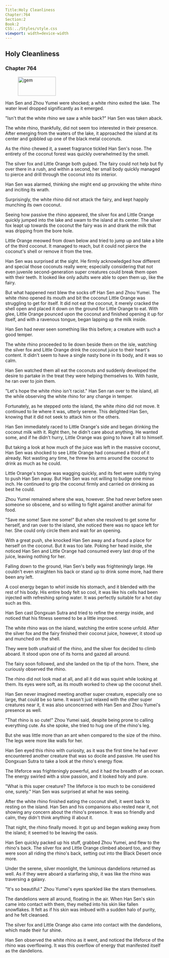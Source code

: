 ```yaml
---
Title:Holy Cleanliness 
Chapter:764 
Section:2 
Book:2 
CSS:../Styles/style.css 
viewport: width=device-width
---
```

  
## Holy Cleanliness
### Chapter 764
  
<figure>
	<img src="../Images/gem.gif" alt="gem" id="gem" width="120" height="60" />
</figure>
  

  
Han Sen and Zhou Yumei were shocked; a white rhino exited the lake. The water level dropped significantly as it emerged.

"Isn't that the white rhino we saw a while back?" Han Sen was taken aback.

The white rhino, thankfully, did not seem too interested in their presence. After emerging from the waters of the lake, it approached the island at its center and gobbled up one of the black metal coconuts.

As the rhino chewed it, a sweet fragrance tickled Han Sen's nose. The entirety of the coconut forest was quickly overwhelmed by the smell.

The silver fox and Little Orange both gulped. The fairy could not help but fly over there in a rush, and within a second, her small body quickly managed to pierce and drill through the coconut into its interior.

Han Sen was alarmed, thinking she might end up provoking the white rhino and inciting its wrath.

Surprisingly, the white rhino did not attack the fairy, and kept happily munching its own coconut.

Seeing how passive the rhino appeared, the silver fox and Little Orange quickly jumped into the lake and swam to the island at its center. The silver fox leapt up towards the coconut the fairy was in and drank the milk that was dripping from the bore hole.

Little Orange meowed from down below and tried to jump up and take a bite of the third coconut. It managed to reach, but it could not pierce the coconut's shell or remove it from the tree.

Han Sen was surprised at the sight. He firmly acknowledged how different and special those coconuts really were; especially considering that not even juvenile second-generation super creatures could break them open with their teeth. It looked like only adults were able to open them up, like the fairy.

But what happened next blew the socks off Han Sen and Zhou Yumei. The white rhino opened its mouth and bit the coconut Little Orange was struggling to get for itself. It did not eat the coconut, it merely cracked the shell open and placed it down on the ground for Little Orange to eat. With glee, Little Orange pounced upon the coconut and finished opening it up for itself, and with a ravenous tongue, began lapping up the milk inside.

Han Sen had never seen something like this before; a creature with such a good temper.

The white rhino proceeded to lie down beside them on the isle, watching the silver fox and Little Orange drink the coconut juice to their heart's content. It didn't seem to have a single nasty bone in its body, and it was so calm.

Han Sen watched them all eat the coconuts and suddenly developed the desire to partake in the treat they were helping themselves to. With haste, he ran over to join them.

"Let's hope the white rhino isn't racist." Han Sen ran over to the island, all the while observing the white rhino for any change in temper.

Fortunately, as he stepped onto the island, the white rhino did not move. It continued to lie where it was, utterly serene. This delighted Han Sen, knowing that it did not seek to attack him or the others.

Han Sen immediately raced to Little Orange's side and began drinking the coconut milk with it. Right then, he didn't care about anything. He wanted some, and if he didn't hurry, Little Orange was going to have it all to himself.

But taking a look at how much of the juice was left in the massive coconut, Han Sen was shocked to see Little Orange had consumed a third of it already. Not wasting any time, he threw his arms around the coconut to drink as much as he could.

Little Orange's tongue was wagging quickly, and its feet were subtly trying to push Han Sen away. But Han Sen was not willing to budge one minor inch. He continued to grip the coconut firmly and carried on drinking as best he could.

Zhou Yumei remained where she was, however. She had never before seen someone so obscene, and so willing to fight against another animal for food.

"Save me some! Save me some!" But when she resolved to get some for herself, and ran over to the island, she noticed there was no space left for her. She could only circle them and wait for an opening.

With a great push, she knocked Han Sen away and a found a place for herself on the coconut. But it was too late. Poking her head inside, she noticed Han Sen and Little Orange had consumed every last drop of the juice, leaving nothing for her.

Falling down to the ground, Han Sen's belly was frighteningly large. He couldn't even straighten his back or stand up to drink some more, had there been any left.

A cool energy began to whirl inside his stomach, and it blended with the rest of his body. His entire body felt so cool, it was like his cells had been injected with refreshing spring water. It was perfectly suitable for a hot day such as this.

Han Sen cast Dongxuan Sutra and tried to refine the energy inside, and noticed that his fitness seemed to be a little improved.

The white rhino was on the island, watching the entire scene unfold. After the silver fox and the fairy finished their coconut juice, however, it stood up and munched on the shell.

They were both unafraid of the rhino, and the silver fox decided to climb aboard. It stood upon one of its horns and gazed all around.

The fairy soon followed, and she landed on the tip of the horn. There, she curiously observed the rhino.

The rhino did not look mad at all, and all it did was squint while looking at them. Its eyes were soft, as its mouth worked to chew up the coconut shell.

Han Sen never imagined meeting another super creature, especially one so large, that could be so tame. It wasn't just relaxed with the other super creatures near it, it was also unconcerned with Han Sen and Zhou Yumei's presence as well.

"That rhino is so cute!" Zhou Yumei said, despite being prone to calling everything cute. As she spoke, she tried to hug one of the rhino's leg.

But she was little more than an ant when compared to the size of the rhino. The legs were more like walls for her.

Han Sen eyed this rhino with curiosity, as it was the first time he had ever encountered another creature that was so docile and passive. He used his Dongxuan Sutra to take a look at the rhino's energy flow.

The lifeforce was frighteningly powerful, and it had the breadth of an ocean. The energy swirled with a slow passion, and it looked holy and pure.

"What is this super creature? The lifeforce is too much to be considered one, surely." Han Sen was surprised at what he was seeing.

After the white rhino finished eating the coconut shell, it went back to resting on the island. Han Sen and his companions also rested near it, not showing any concern about the rhino's presence. It was so friendly and calm, they didn't think anything ill about it.

That night, the rhino finally moved. It got up and began walking away from the island; it seemed to be leaving the oasis.

Han Sen quickly packed up his stuff, grabbed Zhou Yumei, and flew to the rhino's back. The silver fox and Little Orange climbed aboard too, and they were soon all riding the rhino's back, setting out into the Black Desert once more.

Under the serene, silver moonlight, the luminous dandelions returned as well. As if they were aboard a starfaring ship, it was like the rhino was traversing a galaxy.

"It's so beautiful." Zhou Yumei's eyes sparkled like the stars themselves.

The dandelions were all around, floating in the air. When Han Sen's skin came into contact with them, they melted into his skin like fallen snowflakes. It felt as if his skin was imbued with a sudden halo of purity, and he felt cleansed.

The silver fox and Little Orange also came into contact with the dandelions, which made their fur shine.

Han Sen observed the white rhino as it went, and noticed the lifeforce of the rhino was overflowing. It was this overflow of energy that manifested itself as the dandelions.